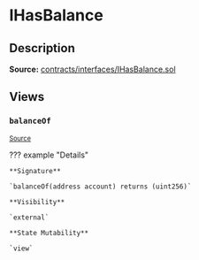 # IHasBalance

## Description

**Source:** [contracts/interfaces/IHasBalance.sol](https://github.com/Synthetixio/synthetix/tree/v2.35.4/contracts/interfaces/IHasBalance.sol)

## Views

### `balanceOf`

<sub>[Source](https://github.com/Synthetixio/synthetix/tree/v2.35.4/contracts/interfaces/IHasBalance.sol#L7)</sub>

??? example "Details"

    **Signature**

    `balanceOf(address account) returns (uint256)`

    **Visibility**

    `external`

    **State Mutability**

    `view`
